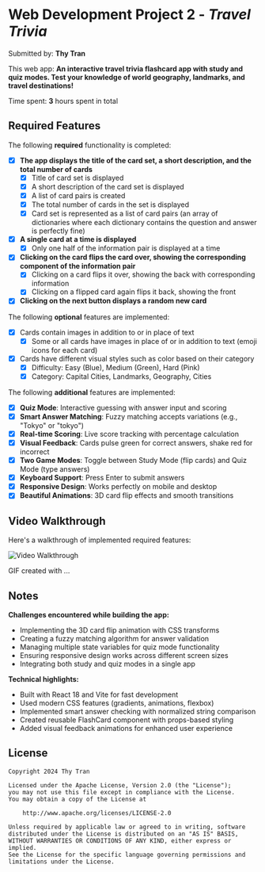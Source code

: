 # Web Development Project 2 - *Travel Trivia*

Submitted by: **Thy Tran**

This web app: **An interactive travel trivia flashcard app with study and quiz modes. Test your knowledge of world geography, landmarks, and travel destinations!**

Time spent: **3** hours spent in total

## Required Features

The following **required** functionality is completed:

- [x] **The app displays the title of the card set, a short description, and the total number of cards**
  - [x] Title of card set is displayed 
  - [x] A short description of the card set is displayed 
  - [x] A list of card pairs is created
  - [x] The total number of cards in the set is displayed 
  - [x] Card set is represented as a list of card pairs (an array of dictionaries where each dictionary contains the question and answer is perfectly fine)
- [x] **A single card at a time is displayed**
  - [x] Only one half of the information pair is displayed at a time
- [x] **Clicking on the card flips the card over, showing the corresponding component of the information pair**
  - [x] Clicking on a card flips it over, showing the back with corresponding information 
  - [x] Clicking on a flipped card again flips it back, showing the front
- [x] **Clicking on the next button displays a random new card**

The following **optional** features are implemented:

- [x] Cards contain images in addition to or in place of text
  - [x] Some or all cards have images in place of or in addition to text (emoji icons for each card)
- [x] Cards have different visual styles such as color based on their category
  - [x] Difficulty: Easy (Blue), Medium (Green), Hard (Pink)
  - [x] Category: Capital Cities, Landmarks, Geography, Cities

The following **additional** features are implemented:

* [x] **Quiz Mode**: Interactive guessing with answer input and scoring
* [x] **Smart Answer Matching**: Fuzzy matching accepts variations (e.g., "Tokyo" or "tokyo")
* [x] **Real-time Scoring**: Live score tracking with percentage calculation
* [x] **Visual Feedback**: Cards pulse green for correct answers, shake red for incorrect
* [x] **Two Game Modes**: Toggle between Study Mode (flip cards) and Quiz Mode (type answers)
* [x] **Keyboard Support**: Press Enter to submit answers
* [x] **Responsive Design**: Works perfectly on mobile and desktop
* [x] **Beautiful Animations**: 3D card flip effects and smooth transitions

## Video Walkthrough

Here's a walkthrough of implemented required features:

<img src='http://i.imgur.com/link/to/your/gif/file.gif' title='Video Walkthrough' width='' alt='Video Walkthrough' />

<!-- Replace this with whatever GIF tool you used! -->
GIF created with ...  
<!-- Recommended tools:
[Kap](https://getkap.co/) for macOS
[ScreenToGif](https://www.screentogif.com/) for Windows
[peek](https://github.com/phw/peek) for Linux. -->

## Notes

**Challenges encountered while building the app:**
- Implementing the 3D card flip animation with CSS transforms
- Creating a fuzzy matching algorithm for answer validation
- Managing multiple state variables for quiz mode functionality
- Ensuring responsive design works across different screen sizes
- Integrating both study and quiz modes in a single app

**Technical highlights:**
- Built with React 18 and Vite for fast development
- Used modern CSS features (gradients, animations, flexbox)
- Implemented smart answer checking with normalized string comparison
- Created reusable FlashCard component with props-based styling
- Added visual feedback animations for enhanced user experience

## License

    Copyright 2024 Thy Tran

    Licensed under the Apache License, Version 2.0 (the "License");
    you may not use this file except in compliance with the License.
    You may obtain a copy of the License at

        http://www.apache.org/licenses/LICENSE-2.0

    Unless required by applicable law or agreed to in writing, software
    distributed under the License is distributed on an "AS IS" BASIS,
    WITHOUT WARRANTIES OR CONDITIONS OF ANY KIND, either express or implied.
    See the License for the specific language governing permissions and
    limitations under the License.
